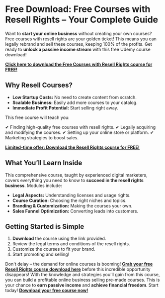 # Free Download: Free Courses with Resell Rights – Your Complete Guide

Want to **start your online business** without creating your own courses? Free courses with resell rights are your golden ticket! This means you can legally rebrand and sell these courses, keeping 100% of the profits. Get ready to **unlock a passive income stream** with this free Udemy course download!

[**Click here to download the Free Courses with Resell Rights course for FREE!**](https://udemywork.com/free-courses-with-resell-rights)

## Why Resell Courses?

*   **Low Startup Costs:** No need to create content from scratch.
*   **Scalable Business:** Easily add more courses to your catalog.
*   **Immediate Profit Potential:** Start selling right away.

This free course will teach you:

✔ Finding high-quality free courses with resell rights.
✔ Legally acquiring and modifying the courses.
✔ Setting up your online store or platform.
✔ Marketing strategies to boost sales.

[**Limited-time offer: Download the Resell Rights course for FREE!**](https://udemywork.com/free-courses-with-resell-rights)

## What You’ll Learn Inside

This comprehensive course, taught by experienced digital marketers, covers everything you need to know to **succeed in the resell rights business**. Modules include:

*   **Legal Aspects:** Understanding licenses and usage rights.
*   **Course Curation:** Choosing the right niches and topics.
*   **Branding & Customization:** Making the courses your own.
*   **Sales Funnel Optimization:** Converting leads into customers.

## Getting Started is Simple

1.  **Download** the course using the link provided.
2.  Review the legal terms and conditions of the resell rights.
3.  Customize the courses to fit your brand.
4.  Start promoting and selling!

Don't delay – the demand for online courses is booming! **[Grab your free Resell Rights course download here](https://udemywork.com/free-courses-with-resell-rights)** before this incredible opportunity disappears! With the knowledge and strategies you'll gain from this course, you can build a profitable online business selling pre-made courses. This is your chance to **earn passive income** and **achieve financial freedom**. Start today! **[Download your free course now!](https://udemywork.com/free-courses-with-resell-rights)**
